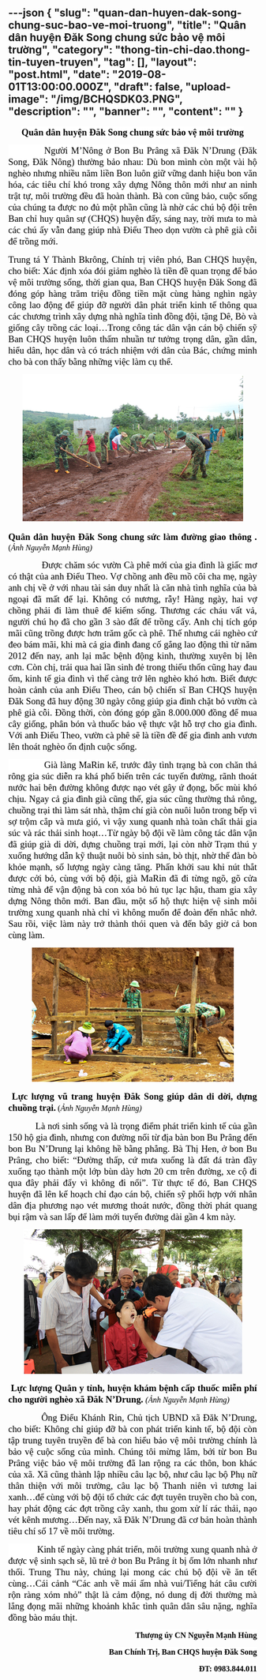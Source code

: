 ---json
{
    "slug": "quan-dan-huyen-dak-song-chung-suc-bao-ve-moi-truong",
    "title": "Quân dân huyện Đăk Song chung sức bảo vệ môi trường",
    "category": "thong-tin-chi-dao.thong-tin-tuyen-truyen",
    "tag": [],
    "layout": "post.html",
    "date": "2019-08-01T13:00:00.000Z",
    "draft": false,
    "upload-image": "/img/BCHQSDK03.PNG",
    "description": "",
    "banner": "",
    "__content__": ""
}
---
<p style="text-align:center"><strong><span style="font-size:14.0pt"><span style="background-color:white"><span style="font-family:&quot;Times New Roman&quot;,&quot;serif&quot;"><span style="color:black">Qu&acirc;n d&acirc;n huyện Đăk Song chung sức bảo vệ m&ocirc;i trường</span></span></span></span></strong></p>

<p style="text-align:justify"><span style="font-size:14.0pt"><span style="background-color:white"><span style="font-family:&quot;Times New Roman&quot;,&quot;serif&quot;"><span style="color:black">&nbsp; &nbsp; &nbsp; &nbsp; &nbsp; &nbsp;Người M&rsquo;N&ocirc;ng ở Bon Bu Pr&acirc;ng x&atilde; Đăk N&rsquo;Drung (Đăk Song, Đăk N&ocirc;ng) thường bảo nhau: D&ugrave; bon m&igrave;nh c&ograve;n một v&agrave;i hộ ngh&egrave;o nhưng nhiều năm liền Bon lu&ocirc;n giữ vững danh hiệu bon văn h&oacute;a, c&aacute;c ti&ecirc;u ch&iacute; kh&oacute; trong x&acirc;y dựng N&ocirc;ng th&ocirc;n mới như an ninh trật tự, m&ocirc;i trường đều đ&atilde; ho&agrave;n th&agrave;nh. B&agrave; con cũng bảo, cuộc sống của ch&uacute;ng ta được no đủ một phần cũng l&agrave; nhờ c&aacute;c ch&uacute; bộ đội tr&ecirc;n Ban chỉ huy qu&acirc;n sự (CHQS) huyện đấy, s&aacute;ng nay, trời mưa to m&agrave; c&aacute;c ch&uacute; ấy vẫn đang gi&uacute;p nh&agrave; Điểu Theo dọn vườn c&agrave; ph&ecirc; gi&agrave; cỗi để trồng mới.</span></span></span></span></p>

<p style="text-align:justify"><span style="font-size:14.0pt"><span style="font-family:&quot;Times New Roman&quot;,&quot;serif&quot;"><span style="color:black">Trung t&aacute; Y Th&agrave;nh Bkr&ocirc;ng, Ch&iacute;nh trị vi&ecirc;n ph&oacute;, Ban CHQS huyện, cho biết: X&aacute;c định x&oacute;a đ&oacute;i giảm ngh&egrave;o l&agrave; tiền đề quan trọng để bảo vệ m&ocirc;i trường sống, thời gian qua, Ban CHQS huyện Đăk Song đ&atilde; đ&oacute;ng g&oacute;p h&agrave;ng trăm triệu đồng tiền mặt c&ugrave;ng h&agrave;ng ngh&igrave;n ng&agrave;y c&ocirc;ng lao động để gi&uacute;p đỡ người d&acirc;n ph&aacute;t triển kinh tế th&ocirc;ng qua c&aacute;c chương tr&igrave;nh x&acirc;y dựng nh&agrave; nghĩa t&igrave;nh đồng đội, tặng D&ecirc;, B&ograve; v&agrave; giống c&acirc;y trồng c&aacute;c loại&hellip;Trong c&ocirc;ng t&aacute;c d&acirc;n vận c&aacute;n bộ chiến sỹ Ban CHQS huyện lu&ocirc;n thấm nhuần tư tưởng trọng d&acirc;n, gần d&acirc;n, hiểu d&acirc;n, học d&acirc;n v&agrave; c&oacute; tr&aacute;ch nhiệm với d&acirc;n của B&aacute;c, </span></span></span><span style="font-size:14.0pt"><span style="background-color:white"><span style="font-family:&quot;Times New Roman&quot;,&quot;serif&quot;"><span style="color:black">chứng minh cho b&agrave; con thấy bằng những việc l&agrave;m cụ thể</span></span></span></span><span style="font-size:14.0pt"><span style="font-family:&quot;Times New Roman&quot;,&quot;serif&quot;"><span style="color:black">.</span></span></span></p>

<p style="text-align:center"><img alt="" src="/img/BCHQSDK01.PNG" /></p>

<p style="text-align:justify"><strong><span style="font-size:14.0pt"><span style="background-color:white"><span style="font-family:&quot;Times New Roman&quot;,&quot;serif&quot;"><span style="color:black">Qu&acirc;n d&acirc;n huyện Đăk Song chung sức l&agrave;m đường giao th&ocirc;ng .</span></span></span></span></strong><span style="font-size:12.0pt"><span style="background-color:white"><span style="font-family:&quot;Times New Roman&quot;,&quot;serif&quot;"><span style="color:black"> (<em>Ảnh Nguyễn Mạnh H&ugrave;ng)</em></span></span></span></span></p>

<p style="text-align:justify"><span style="font-size:14.0pt"><span style="font-family:&quot;Times New Roman&quot;,&quot;serif&quot;"><span style="color:black">&nbsp; &nbsp; &nbsp; &nbsp; &nbsp; &nbsp; &nbsp;Được chăm s&oacute;c vườn C&agrave; ph&ecirc; mới của gia đ&igrave;nh l&agrave; giấc mơ c&oacute; thật của anh Điểu Theo.</span></span></span><span style="font-size:14.0pt"><span style="background-color:white"><span style="font-family:&quot;Times New Roman&quot;,&quot;serif&quot;"><span style="color:black"> Vợ chồng anh đều mồ c&ocirc;i cha mẹ, ng&agrave;y anh chị về ở với nhau t&agrave;i sản duy nhất l&agrave; căn nh&agrave; t&igrave;nh nghĩa của b&agrave; ngoại đ&atilde; mất để lại. Kh&ocirc;ng c&oacute; nương, rẫy! H&agrave;ng ng&agrave;y, hai vợ chồng phải đi l&agrave;m thu&ecirc; để kiếm sống. Thương c&aacute;c ch&aacute;u vất vả, người ch&uacute; họ đ&atilde; cho gần 3 s&agrave;o đất để trồng cấy. Anh chị t&iacute;ch g&oacute;p m&atilde;i cũng trồng được hơn trăm gốc c&agrave; ph&ecirc;. Thế nhưng c&aacute;i ngh&egrave;o cứ đeo b&aacute;m m&atilde;i, </span></span></span></span><span style="font-size:14.0pt"><span style="font-family:&quot;Times New Roman&quot;,&quot;serif&quot;"><span style="color:black">khi m&agrave; cả gia đ&igrave;nh đang cố gắng lao động th&igrave; từ năm 2012 đến nay, anh lại mắc bệnh động kinh, thường xuy&ecirc;n bị l&ecirc;n cơn. C&ograve;n chị, trải qua hai lần sinh đẻ trong thiếu thốn cũng hay đau ốm, kinh tế gia đ&igrave;nh v&igrave; thế c&agrave;ng trở l&ecirc;n ngh&egrave;o kh&oacute; hơn. Biết được ho&agrave;n cảnh của anh Điểu Theo, c&aacute;n bộ chiến sĩ Ban CHQS huyện Đăk Song đ&atilde; huy động 30 ng&agrave;y c&ocirc;ng gi&uacute;p gia đ&igrave;nh chặt bỏ vườn c&agrave; ph&ecirc; gi&agrave; cỗi. Đồng thời, c&ograve;n đ&oacute;ng g&oacute;p gần 8.000.000 đồng để mua c&acirc;y giống, ph&acirc;n b&oacute;n v&agrave;</span></span></span> <span style="font-size:14.0pt"><span style="font-family:&quot;Times New Roman&quot;,&quot;serif&quot;"><span style="color:black">thuốc bảo vệ thực vật hỗ trợ cho gia đ&igrave;nh. Với anh Điểu Theo, vườn c&agrave; ph&ecirc; sẽ l&agrave; tiền đề để gia đ&igrave;nh anh vươn l&ecirc;n tho&aacute;t ngh&egrave;o ổn định cuộc sống.</span></span></span></p>

<p style="text-align:justify"><span style="font-size:14.0pt"><span style="background-color:white"><span style="font-family:&quot;Times New Roman&quot;,&quot;serif&quot;"><span style="color:black">&nbsp; &nbsp; &nbsp; &nbsp; &nbsp; &nbsp; &nbsp;Gi&agrave; l&agrave;ng MaRin kể, trước đ&acirc;y t&igrave;nh trạng b&agrave; con chăn thả r&ocirc;ng gia s&uacute;c diễn ra kh&aacute; phổ biến tr&ecirc;n c&aacute;c tuyến đường, r&atilde;nh tho&aacute;t nước hai b&ecirc;n đường kh&ocirc;ng được nạo v&eacute;t g&acirc;y ứ đọng, bốc m&ugrave;i kh&oacute; chịu. Ngay cả gia đ&igrave;nh gi&agrave; cũng thế, gia s&uacute;c cũng thường thả r&ocirc;ng, chuồng trại th&igrave; l&agrave;m s&aacute;t nh&agrave;, thậm ch&iacute; gi&agrave; c&ograve;n nu&ocirc;i lu&ocirc;n trong bếp v&igrave; sợ trộm cắp v&agrave; mưa gi&oacute;, v&igrave; vậy xung quanh nh&agrave; to&agrave;n chất thải gia s&uacute;c v&agrave; r&aacute;c thải sinh hoạt&hellip;Từ ng&agrave;y bộ đội về l&agrave;m c&ocirc;ng t&aacute;c d&acirc;n vận đ&atilde; gi&uacute;p gi&agrave; di dời, dựng chuồng trại mới, lại c&ograve;n nhờ Trạm th&uacute; y xuống hướng dẫn kỹ thuật nu&ocirc;i b&ograve; sinh sản, b&ograve; thịt, nhờ thế đ&agrave;n b&ograve; khỏe mạnh, số lượng ng&agrave;y c&agrave;ng tăng. Phấn khởi sau khi n&uacute;t thắt được cởi bỏ, c&ugrave;ng với bộ đội, gi&agrave; MaRin đ&atilde; đi từng ng&otilde;, g&otilde; cửa từng nh&agrave; để vận động b&agrave; con x&oacute;a bỏ hủ tục lạc hậu, tham gia x&acirc;y dựng N&ocirc;ng th&ocirc;n mới. Ban đầu, một số hộ thực hiện vệ sinh m&ocirc;i trường xung quanh nh&agrave; chỉ v&igrave; kh&ocirc;ng muốn để đo&agrave;n đến nhắc nhở. Sau rồi, việc l&agrave;m n&agrave;y trở th&agrave;nh th&oacute;i quen v&agrave; đến b&acirc;y giờ cả bon c&ugrave;ng l&agrave;m.</span></span></span></span></p>

<p style="text-align:center"><img alt="" src="/img/BCHQSDK02.PNG" /></p>

<p style="text-align:justify"><strong><span style="font-size:14.0pt"><span style="font-family:&quot;Times New Roman&quot;,&quot;serif&quot;"><span style="color:black">&nbsp;Lực lượng vũ trang huyện Đăk Song gi&uacute;p d&acirc;n di dời, dựng chuồng trại.</span></span></span></strong> <span style="font-size:12.0pt"><span style="font-family:&quot;Times New Roman&quot;,&quot;serif&quot;"><span style="color:black">(<em>Ảnh Nguyễn Mạnh H&ugrave;ng)</em></span></span></span></p>

<p style="text-align:justify"><span style="font-size:14.0pt"><span style="font-family:&quot;Times New Roman&quot;,&quot;serif&quot;"><span style="color:black">&nbsp; &nbsp; &nbsp; &nbsp; &nbsp; &nbsp;L&agrave; nơi sinh sống v&agrave; l&agrave; trọng điểm ph&aacute;t triển kinh tế của gần 150 hộ gia đ&igrave;nh, nhưng con đường nối từ địa b&agrave;n bon Bu Pr&acirc;ng đến bon Bu N&rsquo;Drung lại kh&ocirc;ng hề bằng phẳng. B&agrave; Thị Hen, ở bon Bu Pr&acirc;ng, cho biết: &ldquo;Đường thấp, cứ mưa xuống l&agrave; đất đ&aacute; tr&agrave;n đầy xuống tạo th&agrave;nh một lớp b&ugrave;n d&agrave;y hơn 20 cm tr&ecirc;n đường, xe cộ đi qua đ&acirc;y phải đẩy v&igrave; kh&ocirc;ng đi nổi&rdquo;. Từ thực tế đ&oacute;, Ban CHQS huyện đ&atilde; l&ecirc;n kế hoạch chỉ đạo c&aacute;n bộ, chiến sỹ phối hợp với nh&acirc;n d&acirc;n địa phương nạo v&eacute;t mương tho&aacute;t nước, đồng thời ph&aacute;t quang bụi rậm v&agrave; san lấp để l&agrave;m mới tuyến đường d&agrave;i gần 4 km n&agrave;y.</span></span></span></p>

<p style="text-align:center"><img alt="" src="/img/BCHQSDK03.PNG" /></p>

<p style="text-align:justify"><span style="font-size:14.0pt"><span style="font-family:&quot;Times New Roman&quot;,&quot;serif&quot;"><span style="color:black">&nbsp;<strong>Lực lượng Qu&acirc;n y tỉnh, huyện kh&aacute;m bệnh cấp thuốc miễn ph&iacute; cho người ngh&egrave;o x&atilde; Đăk N&rsquo;Drung. </strong></span></span></span><em><span style="font-size:12.0pt"><span style="font-family:&quot;Times New Roman&quot;,&quot;serif&quot;"><span style="color:black">(Ảnh Nguyễn Mạnh H&ugrave;ng)</span></span></span></em></p>

<p style="text-align:justify"><span style="font-size:14.0pt"><span style="font-family:&quot;Times New Roman&quot;,&quot;serif&quot;"><span style="color:black">&nbsp; &nbsp; &nbsp; &nbsp; &nbsp; &nbsp;&Ocirc;ng Điểu Kh&aacute;nh Rin, Chủ tịch UBND x&atilde; Đăk N&rsquo;Drung, cho biết: Kh&ocirc;ng chỉ gi&uacute;p đỡ b&agrave; con ph&aacute;t triển kinh tế, bộ đội c&ograve;n tập trung tuy&ecirc;n truyền để b&agrave; con hiểu bảo vệ m&ocirc;i trường ch&iacute;nh l&agrave; bảo vệ cuộc sống của m&igrave;nh. Ch&uacute;ng t&ocirc;i mừng lắm, bởi từ bon Bu Pr&acirc;ng việc bảo vệ m&ocirc;i trường đ&atilde; lan rộng ra c&aacute;c th&ocirc;n, bon kh&aacute;c của x&atilde;. X&atilde; cũng th&agrave;nh lập nhiều c&acirc;u lạc bộ, như c&acirc;u lạc bộ Phụ nữ th&acirc;n thiện với m&ocirc;i trường, c&acirc;u lạc bộ Thanh ni&ecirc;n v&igrave; tương lai xanh&hellip;để c&ugrave;ng với bộ đội tổ chức c&aacute;c đợt tuy&ecirc;n truyền cho b&agrave; con, hay ph&aacute;t động c&aacute;c đợt trồng c&acirc;y xanh, thu gom xử l&iacute; r&aacute;c thải, nạo v&eacute;t k&ecirc;nh mương&hellip;Đến nay, x&atilde; Đăk N&rsquo;Drung đ&atilde; cơ bản ho&agrave;n th&agrave;nh ti&ecirc;u ch&iacute; số 17 về m&ocirc;i trường. </span></span></span></p>

<p style="text-align:justify"><span style="font-size:14.0pt"><span style="background-color:white"><span style="font-family:&quot;Times New Roman&quot;,&quot;serif&quot;"><span style="color:black">&nbsp; &nbsp; &nbsp; &nbsp; &nbsp; &nbsp; Kinh tế ng&agrave;y c&agrave;ng ph&aacute;t triển, m&ocirc;i trường xung quanh nh&agrave; ở được vệ sinh sạch sẽ, lũ trẻ ở bon Bu Pr&acirc;ng &iacute;t bị ốm lớn nhanh như thổi. Trung Thu n&agrave;y, ch&uacute;ng lại mong c&aacute;c ch&uacute; bộ đội về ăn tết c&ugrave;ng&hellip;C&aacute;i cảnh &ldquo;C&aacute;c anh về m&aacute;i ấm nh&agrave; vui/Tiếng h&aacute;t c&acirc;u cười rộn r&agrave;ng x&oacute;m nhỏ&rdquo; thật l&agrave; cảm động, n&oacute; dung dị đời thường m&agrave; lắng đọng m&atilde;i những khoảnh khắc t&igrave;nh qu&acirc;n d&acirc;n s&acirc;u nặng, nghĩa đồng b&agrave;o m&aacute;u thịt.</span></span></span></span></p>

<p style="text-align:right"><strong><span style="font-size:12.0pt"><span style="background-color:white"><span style="font-family:&quot;Times New Roman&quot;,&quot;serif&quot;"><span style="color:black">Thượng &uacute;y CN Nguyễn Mạnh H&ugrave;ng</span></span></span></span></strong></p>

<p style="text-align:right"><strong><span style="font-size:12.0pt"><span style="background-color:white"><span style="font-family:&quot;Times New Roman&quot;,&quot;serif&quot;"><span style="color:black">Ban Ch&iacute;nh Trị, Ban CHQS huyện Đăk Song</span></span></span></span></strong></p>

<p style="text-align:right"><strong><span style="font-size:12.0pt"><span style="background-color:white"><span style="font-family:&quot;Times New Roman&quot;,&quot;serif&quot;"><span style="color:black">ĐT: 0983.844.011</span></span></span></span></strong></p>
